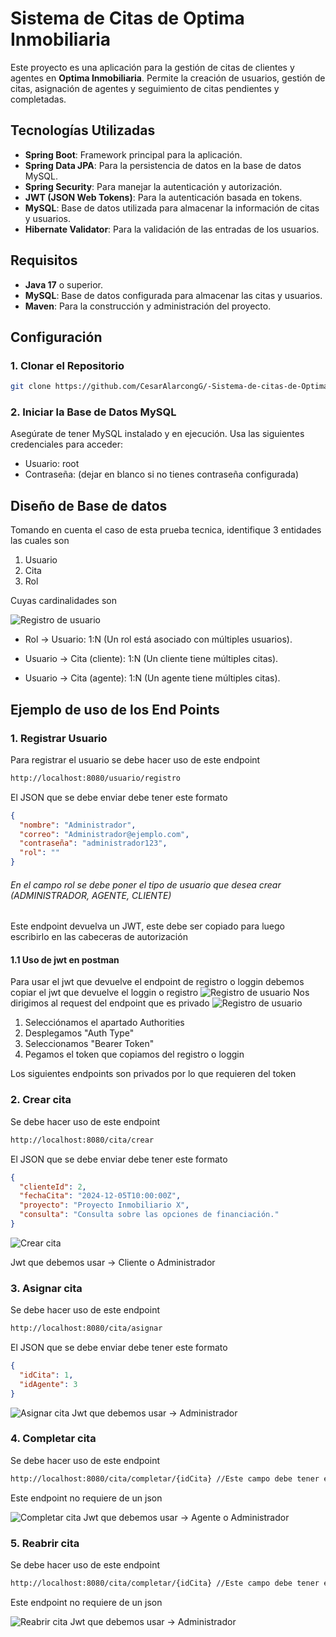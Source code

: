 # Sistema de Citas de Optima Inmobiliaria

Este proyecto es una aplicación para la gestión de citas de clientes y agentes en **Optima Inmobiliaria**. Permite la creación de usuarios, gestión de citas, asignación de agentes y seguimiento de citas pendientes y completadas.

## Tecnologías Utilizadas

- **Spring Boot**: Framework principal para la aplicación.
- **Spring Data JPA**: Para la persistencia de datos en la base de datos MySQL.
- **Spring Security**: Para manejar la autenticación y autorización.
- **JWT (JSON Web Tokens)**: Para la autenticación basada en tokens.
- **MySQL**: Base de datos utilizada para almacenar la información de citas y usuarios.
- **Hibernate Validator**: Para la validación de las entradas de los usuarios.

## Requisitos

- **Java 17** o superior.
- **MySQL**: Base de datos configurada para almacenar las citas y usuarios.
- **Maven**: Para la construcción y administración del proyecto.

## Configuración

### 1. Clonar el Repositorio

```bash
git clone https://github.com/CesarAlarcongG/-Sistema-de-citas-de-Optima-Inmobiliaria.git
```
### 2. Iniciar la Base de Datos MySQL
   Asegúrate de tener MySQL instalado y en ejecución. Usa las siguientes credenciales para acceder:

- Usuario: root
- Contraseña: (dejar en blanco si no tienes contraseña configurada)

## Diseño de Base de datos
Tomando en cuenta el caso de esta prueba tecnica, identifique 3 entidades las cuales son
1. Usuario
2. Cita
3. Rol

Cuyas cardinalidades son

![Registro de usuario](img/img_7.png)

- Rol → Usuario: 1:N (Un rol está asociado con múltiples usuarios).

- Usuario → Cita (cliente): 1:N (Un cliente tiene múltiples citas).

- Usuario → Cita (agente): 1:N (Un agente tiene múltiples citas).

## Ejemplo de uso de los End Points

### 1. Registrar Usuario

Para registrar el usuario se debe hacer uso de este endpoint

```bash
http://localhost:8080/usuario/registro
```

El JSON que se debe enviar debe tener este formato

```json
{
  "nombre": "Administrador",
  "correo": "Administrador@ejemplo.com",
  "contraseña": "administrador123",
  "rol": "" 
}

```
###### En el campo rol se debe poner el tipo de usuario que desea crear (ADMINISTRADOR, AGENTE, CLIENTE)
Este endpoint devuelva un JWT, este debe ser copiado para luego escribirlo en las cabeceras de autorización

#### 1.1 Uso de jwt en postman

Para usar el jwt que devuelve el endpoint de registro o loggin debemos copiar el jwt que devuelve el loggin o registro
![Registro de usuario](img/img_1.png)
Nos dirigimos al request del endpoint que es privado
![Registro de usuario](img/img_2.png)
1. Selecciónamos el apartado Authorities
2. Desplegamos "Auth Type"
3. Seleccionamos "Bearer Token"
4. Pegamos el token que copiamos del registro o loggin

Los siguientes endpoints son privados por lo que requieren del token

### 2. Crear cita

Se debe hacer uso de este endpoint

```bash
http://localhost:8080/cita/crear
```

El JSON que se debe enviar debe tener este formato

```json
{
  "clienteId": 2,
  "fechaCita": "2024-12-05T10:00:00Z",
  "proyecto": "Proyecto Inmobiliario X",
  "consulta": "Consulta sobre las opciones de financiación."
}
```
![Crear cita](img/img_3.png)

Jwt que debemos usar -> Cliente o Administrador

### 3. Asignar cita

Se debe hacer uso de este endpoint

```bash
http://localhost:8080/cita/asignar
```

El JSON que se debe enviar debe tener este formato

```json
{
  "idCita": 1,
  "idAgente": 3
}
```
![Asignar cita](img/img_4.png)
Jwt que debemos usar -> Administrador

### 4. Completar cita

Se debe hacer uso de este endpoint

```bash
http://localhost:8080/cita/completar/{idCita} //Este campo debe tener el id de la cita
```

Este endpoint no requiere de un json

![Completar cita](img/img_5.png)
Jwt que debemos usar -> Agente o Administrador

### 5. Reabrir cita

Se debe hacer uso de este endpoint

```bash
http://localhost:8080/cita/completar/{idCita} //Este campo debe tener el id de la cita
```

Este endpoint no requiere de un json

![Reabrir cita](img/img_6.png)
Jwt que debemos usar -> Administrador
